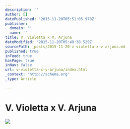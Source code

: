 ```yaml
---
description: ''
author: []
datePublished: '2015-11-20T05:51:05.978Z'
publisher:
  domain: ''
  name: ''
title: V. Violetta x V. Arjuna
dateModified: '2015-11-20T05:48:38.529Z'
sourcePath: _posts/2015-11-20-v-violetta-x-v-arjuna.md
published: true
inFeed: true
hasPage: true
inNav: false
url: v-violetta-x-v-arjuna/index.html
_context: 'http://schema.org'
_type: Article

---
```

# V. Violetta x V. Arjuna
![](https://the-grid-user-content.s3-us-west-2.amazonaws.com/ad127d3b-af52-4e22-8536-8f7635c6b0c8.png)